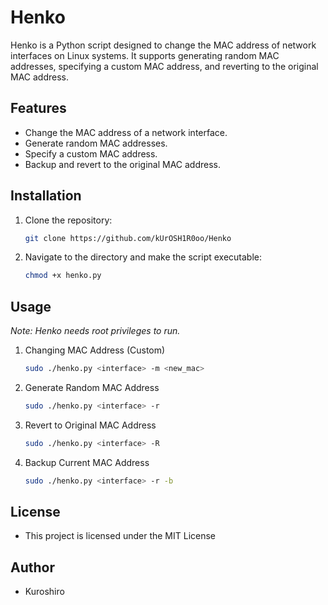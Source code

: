 # Henko
Henko is a Python script designed to change the MAC address of network interfaces on Linux systems. It supports generating random MAC addresses, specifying a custom MAC address, and reverting to the original MAC address. 

## Features

- Change the MAC address of a network interface.
- Generate random MAC addresses.
- Specify a custom MAC address.
- Backup and revert to the original MAC address.

## Installation

1. Clone the repository:
   ```bash
   git clone https://github.com/kUrOSH1R0oo/Henko
   ```

2. Navigate to the directory and make the script executable:
   ```bash
   chmod +x henko.py
   ```

## Usage

   *Note: Henko needs root privileges to run.*

1. Changing MAC Address (Custom)
   ```bash
   sudo ./henko.py <interface> -m <new_mac>
   ```

2. Generate Random MAC Address
   ```bash
   sudo ./henko.py <interface> -r
   ```

3. Revert to Original MAC Address
   ```bash
   sudo ./henko.py <interface> -R
   ```

4. Backup Current MAC Address
   ```bash
   sudo ./henko.py <interface> -r -b
   ```

## License

- This project is licensed under the MIT License

## Author

- Kuroshiro

